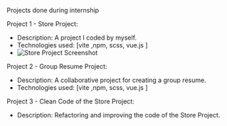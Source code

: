 Projects done during internship

Project 1 - Store Project:
- Description: A project I coded by myself.
- Technologies used: [vite ,npm, scss, vue.js  ]
-   ![Store Project Screenshot](relative/path/to/screenshot.png)

Project 2 - Group Resume Project:
- Description: A collaborative project for creating a group resume.
- Technologies used: [vite ,npm, scss, vue.js  ]

Project 3 - Clean Code of the Store Project:
- Description: Refactoring and improving the code of the Store Project.
